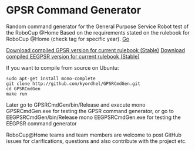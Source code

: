 GPSR Command Generator
======================

Random command generator for the General Purpose Service Robot test of the RoboCup @Home
Based on the requirements stated on the rulebook for RoboCup @Home (check tag for specific year). [Go](http://www.robocupathome.org/rules)

[Download compiled GPSR version for current rulebook (Stable)](http://github.com/kyordhel/GPSRCmdGen/blob/master/GPSRCmdGen/bin/Release/GPSRCmdGen.exe?raw=true)
[Download compiled EEGPSR version for current rulebook (Stable)](http://github.com/kyordhel/GPSRCmdGen/blob/master/EEGPSRCmdGen/bin/Release/EEGPSRCmdGen.exe?raw=true)

If you want to compile from source on Ubuntu:

    sudo apt-get install mono-complete
    git clone http://github.com/kyordhel/GPSRCmdGen.git
    cd GPSRCmdGen
    make run
    
Later go to GPSRCmdGen/bin/Release and execute
    mono GPSRCmdGen.exe
for testing the GPSR command generator, or go to EEGPSRCmdGen/bin/Release
    mono EEGPSRCmdGen.exe
for testing the EEGPSR command generator

RoboCup@Home teams and team members are welcome to post GitHub issues for clarifications, questions and also contribute with the project etc.
